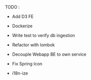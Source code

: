 TODO :
- Add D3 FE
- Dockerize
- Write test to verify db ingestion
- Refactor with lombok
- Decouple Webapp BE to own service
- Fix Spring Icon

- i18n-ize